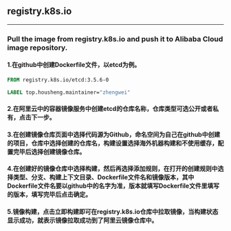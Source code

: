 ## registry.k8s.io
---
### Pull the image from registry.k8s.io and push it to Alibaba Cloud image repository.

#### 1.在github中创建Dockerfile文件，以etcd为例。
```dockerfile
FROM registry.k8s.io/etcd:3.5.6-0

LABEL top.housheng.maintainer="zhengwei"
```

#### 2.在阿里云中的容器镜像服务中创建etcd的仓库名称，仓库类型可选公开或者私有，点击下一步。


#### 3.在创建镜像仓库页面中选择代码源为Github，命名空间为自己在github中创建的项目，仓库中选择创建的仓库名，构建设置选择海外机器构建和不使用缓存，配置完毕后选择创建镜像仓库。


#### 4.在创建好的镜像仓库中选择构建，然后再选择添加规则，在打开的创建规则中选择类型、分支、构建上下文目录、Dockerfile文件名和镜像版本，其中Dockerfile文件名要以github中的名字为准，版本就填写Dockerfile文件里填写的版本，填写完毕后点击确定。


#### 5.镜像构建，点击立即构建即可在registry.k8s.io仓库中拉取镜像，当构建状态显示成功，就表示镜像拉取成功到了阿里云镜像仓库中。
